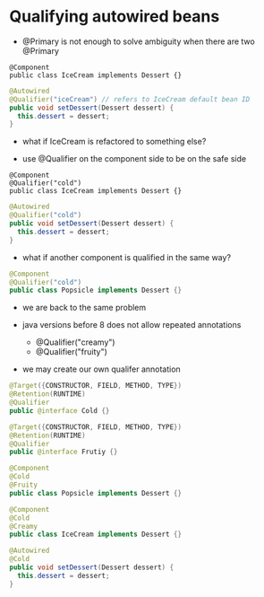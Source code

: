 # Qualifying autowired beans

- @Primary is not enough to solve ambiguity when there are two @Primary

```shell
@Component
public class IceCream implements Dessert {}
```

```java
@Autowired
@Qualifier("iceCream") // refers to IceCream default bean ID
public void setDessert(Dessert dessert) {
  this.dessert = dessert;
}
```

- what if IceCream is refactored to something else?

- use @Qualifier on the component side to be on the safe side

```shell
@Component
@Qualifier("cold")
public class IceCream implements Dessert {}
```

```java
@Autowired
@Qualifier("cold")
public void setDessert(Dessert dessert) {
  this.dessert = dessert;
}
```

- what if another component is qualified in the same way?

```java
@Component
@Qualifier("cold")
public class Popsicle implements Dessert {}
```

- we are back to the same problem

- java versions before 8 does not allow repeated annotations
  - @Qualifier("creamy")
  - @Qualifier("fruity")

- we may create our own qualifer annotation

```java
@Target({CONSTRUCTOR, FIELD, METHOD, TYPE})
@Retention(RUNTIME)
@Qualifier
public @interface Cold {}

@Target({CONSTRUCTOR, FIELD, METHOD, TYPE})
@Retention(RUNTIME)
@Qualifier
public @interface Frutiy {}
```

```java
@Component
@Cold
@Fruity
public class Popsicle implements Dessert {}

@Component
@Cold
@Creamy
public class IceCream implements Dessert {}

@Autowired
@Cold
public void setDessert(Dessert dessert) {
  this.dessert = dessert;
}
```
